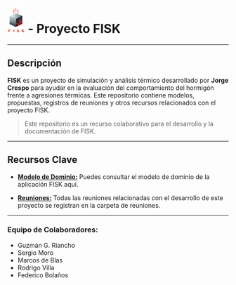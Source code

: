 # <img src="/propuestas/logo/3.png" alt="FISK Logo" height="60"> - Proyecto FISK

---

## Descripción

**FISK** es un proyecto de simulación y análisis térmico desarrollado por **Jorge Crespo** para ayudar en la evaluación del comportamiento del hormigón frente a agresiones térmicas. Este repositorio contiene modelos, propuestas, registros de reuniones y otros recursos relacionados con el proyecto FISK.

> Este repositorio es un recurso colaborativo para el desarrollo y la documentación de FISK.

---

## Recursos Clave

- **[Modelo de Dominio:](/documentosMD/modeloDelDominio.md)** Puedes consultar el modelo de dominio de la aplicación FISK aqui.

- **[Reuniones:](/reuniones/)** Todas las reuniones relacionadas con el desarrollo de este proyecto se registran en la carpeta de reuniones.

---

### Equipo de Colaboradores:

- Guzmán G. Riancho
- Sergio Moro
- Marcos de Blas
- Rodrigo Villa
- Federico Bolaños
